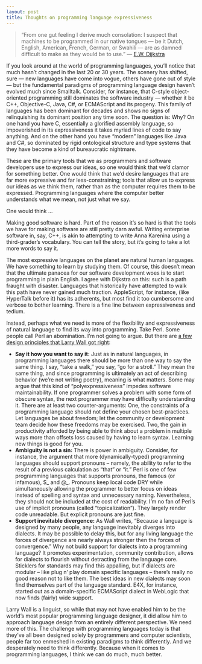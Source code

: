 ```yaml
---
layout: post
title: Thoughts on programming language expressiveness
---
```


> “From one gut feeling I derive much consolation: I suspect that machines to be programmed in our native tongues — be it Dutch, English, American, French, German, or Swahili — are as damned difficult to make as they would be to use.” — [E.W. Dijkstra](http://www.cs.utexas.edu/users/EWD/transcriptions/EWD06xx/EWD667.html)

If you look around at the world of programming languages, you’ll notice that much hasn’t changed in the last 20 or 30 years. The scenery has shifted, sure — new languages have come into vogue, others have gone out of style — but the fundamental paradigms of programming language design haven’t evolved much since Smalltalk. Consider, for instance, that C-style object-oriented programming still dominates the software industry — whether it be C++, Objective-C, Java, C#, or ECMAScript and its progeny. This family of languages has been dominant for decades and shows no signs of relinquishing its dominant position any time soon. The question is: Why? On one hand you have C, essentially a glorified assembly language, so impoverished in its expressiveness it takes myriad lines of code to say anything. And on the other hand you have “modern” languages like Java and C#, so dominated by rigid ontological structure and type systems that they have become a kind of bureaucratic nightmare.

These are the primary tools that we as programmers and software developers use to express our ideas, so one would think that we’d clamor for something better. One would think that we’d desire languages that are far more expressive and far less-constraining; tools that allow us to express our ideas as we think them, rather than as the computer requires them to be expressed. Programming languages where the computer better understands what we mean, not just what we say.

One would think …

Making good software is hard. Part of the reason it’s so hard is that the tools we have for making software are still pretty darn awful. Writing enterprise software in, say, C++, is akin to attempting to write Anna Karenina using a third-grader’s vocabulary. You can tell the story, but it’s going to take a lot more words to say it.

The most expressive languages on the planet are natural human languages. We have something to learn by studying them. Of course, this doesn’t mean that the ultimate panacea for our software development woes is to start programming in plain English. I agree with Dijkstra on this: such is a path fraught with disaster. Languages that historically have attempted to walk this path have never gained much traction. AppleScript, for instance, (like HyperTalk before it) has its adherents, but most find it too cumbersome and verbose to bother learning. There is a fine line between expressiveness and tedium.

Instead, perhaps what we need is more of the flexibility and expressiveness of natural language to find its way into programming. Take Perl. Some people call Perl an abomination. I’m not going to argue. But there are [a few design principles that Larry Wall got right](http://world.std.com/~swmcd/steven/perl/linguistics.html):

+ **Say it how you want to say it:** Just as in natural languages, in programming languages there should be more than one way to say the same thing. I say, “take a walk,” you say, “go for a stroll.” They mean the same thing, and since programming is ultimately an act of describing behavior (we’re not writing poetry), meaning is what matters. Some may argue that this kind of “polyexpressiveness” impedes software maintainability. If one programmer solves a problem with some form of obscure syntax, the next programmer may have difficulty understanding it. There are at least two counter-arguments: One, the constraints of a programming language should not define your chosen best-practices. Let languages be about freedom; let the community or development team decide how these freedoms may be exercised. Two, the gain in productivity afforded by being able to think about a problem in multiple ways more than offsets loss caused by having to learn syntax. Learning new things is good for you.
+ **Ambiguity is not a sin:** There is power in ambiguity. Consider, for instance, the argument that more (dynamically-typed) programming languages should support pronouns – namely, the ability to refer to the result of a previous calculation as “that” or “it.” Perl is one of few programming languages that supports pronouns, the famous (or infamous), $_ and @_. Pronouns keep local code DRY while simultaneously allowing the programmer to better focus on ideas instead of spelling and syntax and unnecessary naming. Nevertheless, they should not be included at the cost of readability. I’m no fan of Perl’s use of implicit pronouns (called “topicalization”). They largely render code unreadable. But explicit pronouns are just fine.
+ **Support inevitable divergence:** As Wall writes, “Because a language is designed by many people, any language inevitably diverges into dialects. It may be possible to delay this, but for any living language the forces of divergence are nearly always stronger then the forces of convergence.” Why not build support for dialects into a programming language? It promotes experimentation, community contribution, allows for dialects to flourish without detracting from the language core. Sticklers for standards may find this appalling, but if dialects are modular – like plug n’ play domain specific languages – there’s really no good reason not to like them. The best ideas in new dialects may soon find themselves part of the language standard. E4X, for instance, started out as a domain-specific ECMAScript dialect in WebLogic that now finds (fairly) wide support.

Larry Wall is a linguist, so while that may not have enabled him to be the world’s most popular programming language designer, it did allow him to approach language design from an entirely different perspective. We need more of this. The challenge with programming languages today is that they’ve all been designed solely by programmers and computer scientists, people far too enmeshed in existing paradigms to think differently. And we desperately need to think differently. Because when it comes to programming languages, I think we can do much, much better.

